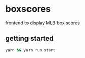 # boxscores

frontend to display MLB box scores

## getting started
```bash
yarn && yarn run start
```
